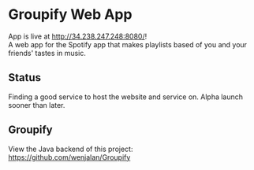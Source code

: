 # Groupify Web App
App is live at http://34.238.247.248:8080/!  
A web app for the Spotify app that makes playlists based of you and your friends' tastes in music.  

## Status  
Finding a good service to host the website and service on. Alpha launch sooner than later.  

## Groupify
View the Java backend of this project: https://github.com/wenjalan/Groupify

